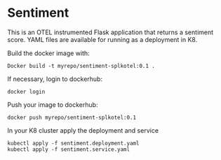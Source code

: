 # Sentiment

This is an OTEL instrumented Flask application that returns a sentiment score. YAML files are available for running as a deployment in K8.

Build the docker image with:
```
Docker build -t myrepo/sentiment-splkotel:0.1 .
```

If necessary, login to dockerhub:
```
docker login
```
    
Push your image to dockerhub:
```
docker push myrepo/sentiment-splkotel:0.1
```

In your K8 cluster apply the deployment and service
```
kubectl apply -f sentiment.deployment.yaml
kubectl apply -f sentiment.service.yaml
```
